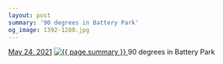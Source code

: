 ```yaml
---
layout: post
summary: '90 degrees in Battery Park'
og_image: 1392-1280.jpg
---
```


<p>
  <time>
    <a href="/1392">May 24, 2021</a>
  </time>
  <a href="/1392">
    <img src="{{ site.assets_url }}/1392-640.jpg" srcset="{{ site.assets_url }}/1392-320.jpg 320w, {{ site.assets_url }}/1392-640.jpg 640w, {{ site.assets_url }}/1392-960.jpg 960w, {{ site.assets_url }}/1392-1280.jpg 1280w" sizes="(min-width: 700px) 50vw, calc(100vw - 2rem)" alt="{{ page.summary }}" />
  </a>
  <span>90 degrees in Battery Park</span>
</p>
